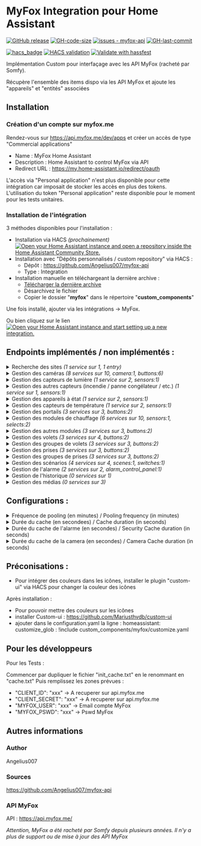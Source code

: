 # MyFox Integration pour Home Assistant
[![GitHub release](https://img.shields.io/github/release/Angelius007/myfox-api?include_prereleases=&sort=semver&color=blue)](https://github.com/Angelius007/myfox-api/releases/)
[![GH-code-size](https://img.shields.io/github/languages/code-size/Angelius007/myfox-api?color=red)](https://github.com/Angelius007/myfox-api)
[![issues - myfox-api](https://img.shields.io/github/issues/Angelius007/myfox-api)](https://github.com/Angelius007/myfox-api/issues)
[![GH-last-commit](https://img.shields.io/github/last-commit/Angelius007/myfox-api?style=flat-square)](https://github.com/Angelius007/myfox-api/commits/main)

[![hacs_badge](https://img.shields.io/badge/HACS-Custom-41BDF5.svg)](https://github.com/hacs/integration)
[![HACS validation](https://github.com/Angelius007/myfox-api/workflows/HACS%20validation/badge.svg)](https://github.com/Angelius007/myfox-api/actions?query=workflow:"HACS+validation")
[![Validate with hassfest](https://github.com/Angelius007/myfox-api/workflows/Validate%20with%20hassfest/badge.svg)](https://github.com/Angelius007/myfox-api/actions?query=workflow:"Validate+with+hassfest")

Implémentation Custom pour interfaçage avec les API MyFox (racheté par Somfy).

Récupère l'ensemble des items dispo via les API MyFox et ajoute les "appareils" et "entités" associées

## Installation

### Création d'un compte sur myfox.me
Rendez-vous sur https://api.myfox.me/dev/apps et créer un accès de type "Commercial applications"
- Name : MyFox Home Assistant
- Description : Home Assistant to control MyFox via API
- Redirect URL	: https://my.home-assistant.io/redirect/oauth

L'accès via "Personal application" n'est plus disponible pour cette intégration car imposait de stocker les accès en plus des tokens.
L'utilisation du token "Personal application" reste disponible pour le moment pour les tests unitaires.

### Installation de l'intégration
3 méthodes disponibles pour l'installation :
- Installation via HACS _(prochainement)_
[![Open your Home Assistant instance and open a repository inside the Home Assistant Community Store.](https://my.home-assistant.io/badges/hacs_repository.svg)](https://my.home-assistant.io/redirect/hacs_repository/?owner=Angelius007&repository=myfox-api)
- Installation avec "Dépôts personnalisés / custom repository" via HACS :
   - Dépôt : https://github.com/Angelius007/myfox-api
   - Type : Integration
- Installation manuelle en téléchargeant la dernière archive :
   - [Télécharger la dernière archive](https://github.com/Angelius007/myfox-api/releases/latest)
   - Désarchivez le fichier
   - Copier le dossier "**myfox**" dans le répertoire "**custom_components**"

Une fois installé, ajouter via les intégrations -> MyFox.

Ou bien cliquez sur le lien [![Open your Home Assistant instance and start setting up a new integration.](https://my.home-assistant.io/badges/config_flow_start.svg)](https://my.home-assistant.io/redirect/config_flow_start/?domain=myfox)

## Endpoints implémentés / non implémentés :
<details><summary> Recherche des sites <i>(1 service sur 1, 1 entry)</i> </summary>
<p>

*Services*
- /client/site/items : listing des sites de l'utilisateur. Choix du site paramétrable dans HA

*Entry*
- Choix du site ID

</p></details>
<details><summary> Gestion des caméras <i>(8 services sur 10, camera:1, buttons:6)</i> </summary>
<p>

*Services*
- /site/{siteId}/device/camera/items : listing des caméras
- /site/{siteId}/device/{cameraId}/camera/live/start/{protocol} : démarrage d'un live (protocol "hls" implémenté)
- /site/{siteId}/device/{cameraId}/camera/live/extend : pour ajouter 30 sec de live
- /site/{siteId}/device/{cameraId}/camera/live/stop : pour arrêter le live
- /site/{siteId}/device/{cameraId}/camera/preview/take: photo instantané (sert pour la vignette de la caméra)
- /site/{siteId}/device/{cameraId}/camera/recording/start : enregistre une vidéo de 2 min dans le cloud MyFox (nécessite abonnement. Encore dispo ?)
- /site/{siteId}/device/{cameraId}/camera/recording/stop : stop l'enregistrement de la vidéo dans le cloud
- /site/{siteId}/device/{cameraId}/camera/snapshot/take : photo instantané sauvegardé dans le cloud MyFox
- _(not implemented)_ /site/{siteId}/device/{cameraId}/camera/shutter/open : ouverture obturateur caméra (si dispo)
- _(not implemented)_ /site/{siteId}/device/{cameraId}/camera/shutter/close : fermeture obturateur caméra (si dispo)

*Camera*
- Image/Aperçu Caméra
- Stream (protocol *hls*)

*Buttons*
- Snapshot
- Rec Start
- Rec Stop
- Live Start
- Live Extend
- Live Stop

</p></details>
<details><summary> Gestion des capteurs de lumière <i>(1 service sur 2, sensors:1)</i> </summary>
<p>

*Services*
- /site/{siteId}/device/data/light/items : listing des capteurs de lumières
- _(not implemented)_ /site/{siteId}/device/{deviceId}/data/light : historique des capteurs

*Sensors*
- Luminosité/light

</p></details>
<details><summary> Gestion des autres capteurs (incendie / panne congélateur / etc.) <i>(1 service sur 1, sensors:1)</i> </summary>
<p>

*Services*
- /site/{siteId}/device/data/other/items : lising des autres capteurs (incendie / capteur panne congélateur / etc.)

*Sensors*
- Etat capteur

</p></details>
<details><summary> Gestion des appareils à état <i>(1 service sur 2, sensors:1)</i> </summary>
<p>

*Services*
- /site/{siteId}/device/data/state/items : listing des appareils à état
- _(not implemented)_ /site/{siteId}/device/{deviceId}/data/state : récupère l'état d'un appareil

*Sensors*
- Etat capteur

</p></details>
<details><summary> Gestion des capteurs de température <i>(1 service sur 2, sensors:1)</i> </summary>
<p>

*Services*
- /site/{siteId}/device/data/temperature/items : listing des capteurs de température
- _(not implemented)_ /site/{siteId}/device/{deviceId}/data/temperature : historique des capteurs

*Sensors*
- Temperature

</p></details>
<details><summary> Gestion des portails <i>(3 services sur 3, buttons:2)</i> </summary>
<p>

*Services*
- /site/{siteId}/device/gate/items : listing des appareils
- /site/{siteId}/device/{deviceId}/gate/perform/one : action 1 de l'appareil
- /site/{siteId}/device/{deviceId}/gate/perform/two : action 2 de l'appareil

*Buttons*
- Bouton action 1
- Bouton action 2

</p></details>
<details><summary> Gestion des modules de chauffage <i>(6 services sur 10, sensors:1, selects:2)</i> </summary>
<p>

*Services*
- /site/{siteId}/device/heater/items/withthermostat : listing des modules de chauffage avec thermostat
- /site/{siteId}/device/heater/items : listing des modules de chauffage
- _(not implemented)_ /site/{siteId}/device/{deviceId}/heater/auto : positionnement en mode auto du module de chauffage
- _(not implemented)_ /site/{siteId}/device/{deviceId}/heater/away : positionnement en mode absent du module de chauffage
- _(not implemented)_ /site/{siteId}/device/{deviceId}/heater/boost : positionnement en mode boost du module de chauffage
- /site/{siteId}/device/{deviceId}/heater/eco : positionnement en mode eco du module de chauffage
- /site/{siteId}/device/{deviceId}/heater/frost : positionnement en mode frost du module de chauffage
- /site/{siteId}/device/{deviceId}/heater/off : positionnement en mode off du module de chauffage
- /site/{siteId}/device/{deviceId}/heater/on : positionnement en mode confort du module de chauffage
- _(not implemented)_ /site/{siteId}/device/{deviceId}/heater/thermostatoff : positionnement en mode off du module de chauffage

*Sensors*
- Temperature (pour module radiateur avec thermostat)

*Selects*
- Selection programme (ON/OFF/Mode ECO/Mode Hors-Gel)
- Selection programme (ON/OFF/Mode ECO/Mode Hors-Gel) _(inactif:Mode Absent/Mode Auto/Mode Boost/Thermostat OFF)_

</p></details>
<details><summary> Gestion des autres modules <i>(3 services sur 3, buttons:2)</i> </summary>
<p>

*Services*
- /site/{siteId}/device/module/items : listing des modules
- /site/{siteId}/device/{deviceId}/module/perform/one : action 1 de l'appareil
- /site/{siteId}/device/{deviceId}/module/perform/two : action 2 de l'appareil

*Buttons*
- Bouton action 1
- Bouton action 2

</p></details>
<details><summary> Gestion des volets <i>(3 services sur 4, buttons:2)</i> </summary>
<p>

*Services*
- /site/{siteId}/device/shutter/items : listing des modules volets
- /site/{siteId}/device/{deviceId}/shutter/open : volet en position ouverte
- /site/{siteId}/device/{deviceId}/shutter/close : volet en position fermée
- _(not implemented)_ /site/{siteId}/device/{deviceId}/shutter/my : volet en position "favoris"

*Buttons*
- Ouverture volet
- Fermeture volet

</p></details>
<details><summary> Gestion des groupes de volets <i>(3 services sur 3, buttons:2)</i> </summary>
<p>

*Services*
- /site/{siteId}/group/shutter/items : listing des groupes de volets
- /site/{siteId}/group/{groupId}/shutter/open : volets en position ouverte
- /site/{siteId}/group/{groupId}/shutter/close : volets en position fermée

*Buttons*
- Ouverture volet
- Fermeture volet

</p></details>
<details><summary> Gestion des prises <i>(3 services sur 3, buttons:2)</i> </summary>
<p>

*Services*
- /site/{siteId}/device/socket/items : listing des prises connectées
- /site/{siteId}/device/{deviceId}/socket/on : position on
- /site/{siteId}/device/{deviceId}/socket/off : position off

*Buttons*
- Bouton ON
- Bouton OFF

</p></details>
<details><summary> Gestion des groupes de prises <i>(3 services sur 3, buttons:2)</i> </summary>
<p>

*Services*
- /site/{siteId}/group/electric/items : listing des groupements d'appreils électriques
- /site/{siteId}/group/{groupId}/electric/on : position on
- /site/{siteId}/group/{groupId}/electric/off : positionoff

*Buttons*
- Bouton ON
- Bouton OFF

</p></details>
<details><summary> Gestion des scénarios <i>(4 services sur 4, scenes:1, switches:1)</i> </summary>
<p>

*Services*
- /site/{siteId}/scenario/items : listing des scénarios
- /site/{siteId}/scenario/{scenarioId}/play : déclenchement d'un scénario
- /site/{siteId}/scenario/{scenarioId}/enable : activation d'un scénario
- /site/{siteId}/scenario/{scenarioId}/disable : désactivation d'un scénario

*Scenes*
- Déclenchement scénario à la demande

*Switches*
- Activation/Désactivation scénario

</p></details>
<details><summary> Gestion de l'alarme <i>(2 services sur 2, alarm_control_panel:1)</i> </summary>
<p>

*Services*
- /site/{siteId}/security : récupération de l'état de l'alarme
- /site/{siteId}/security/set/{securityLevel} : changement du niveau de sécurité de l'alarme

*Selects*
- Changement niveau alarme (Disarmed/Partial/Armed)

</p></details>
<details><summary> Gestion de l'historique <i>(0 services sur 1)</i> </summary>
<p>

*Services*
- _(not implemented)_ /site/{siteId}/history : historique de la centrale

</p></details>
<details><summary> Gestion des médias <i>(0 services sur 3)</i> </summary>
<p>

*Services*
- _(not implemented)_ /site/{siteId}/library/image/items : listing des photos dans le cloud MyFox
- _(not implemented)_ /site/{siteId}/library/video/items : listing des vidéos dans le cloud MyFox
- _(not implemented)_ /site/{siteId}/library/video/{videoId}/play : lecture d'une viédo du cloud MyFox

</p></details>

## Configurations :

<details><summary>Fréquence de pooling (en minutes) / Pooling frequency (in minutes) </summary>
<p>
Fréquence d'appel des API via le coordinateur. Tous les services de récupération des appareils et de certains capteurs sont mis à jour via ce pooling.
</p></details>

<details><summary>Durée du cache (en secondees) / Cache duration (in seconds) </summary>
<p>
Durée du cache pour les listes d'appareils et capteurs. Si le pooling tente de récupérer des informations avant la fin de durée du cache, l'appel à l'API ne sera pas réalisé et la donnée en cache sera utilisée. (permet de limiter le nombre d'appels aux API MyFox)
</p></details>

<details><summary>Durée du cache de l'alarme (en secondes) / Security Cache duration (in seconds) </summary>
<p>
Durée du cache spécifique à l'alarme (pour récupérer l'état de l'armement)
</p></details>

<details><summary>Durée du cache de la camera (en secondes) / Camera Cache duration (in seconds) </summary>
<p>
Durée du cache spécifique à la caméra (pour récupérer un aperçu des caméras).
</p></details>

## Préconisations :
- Pour intégrer des couleurs dans les icônes, installer le plugin "custom-ui" via HACS pour changer la couleur des icônes

Après installation :
- Pour pouvoir mettre des couleurs sur les icônes
- installer Custom-ui : https://github.com/Mariusthvdb/custom-ui
- ajouter dans le configuration.yaml la ligne : 
        homeassistant: 
           customize_glob : !include custom_components/myfox/customize.yaml

## Pour les développeurs

Pour les Tests :

Commencer par dupliquer le fichier "init_cache.txt" en le renommant en "cache.txt"
Puis remplissez les zones prévues :  
- "CLIENT_ID": "xxx" -> A recuperer sur api.myfox.me
- "CLIENT_SECRET": "xxx" -> A recuperer sur api.myfox.me
- "MYFOX_USER": "xxx" -> Email compte MyFox
- "MYFOX_PSWD": "xxx"  -> Pswd MyFox

## Autres informations

### Author 
Angelius007

### Sources
https://github.com/Angelius007/myfox-api

### API MyFox
API : https://api.myfox.me/

_Attention, MyFox a été racheté par Somfy depuis plusieurs années. Il n'y a plus de support ou de mise à jour des API MyFox_